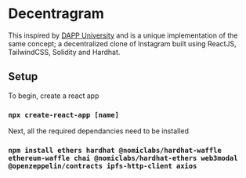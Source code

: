 # Decentragram

This inspired by [DAPP University](https://github.com/dappuniversity/decentragram) and is a unique implementation of the same concept; a decentralized clone of Instagram built using ReactJS, TailwindCSS, Solidity and Hardhat.

## Setup

To begin, create a react app

### `npx create-react-app [name]`

Next, all the required dependancies need to be installed

### `npm install ethers hardhat @nomiclabs/hardhat-waffle ethereum-waffle chai @nomiclabs/hardhat-ethers web3modal @openzeppelin/contracts ipfs-http-client axios`


